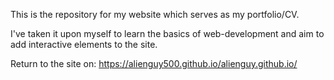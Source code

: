 This is the repository for my website which serves as my portfolio/CV.

I've taken it upon myself to learn the basics of web-development and aim to add interactive elements to the site.

Return to the site on: https://alienguy500.github.io/alienguy.github.io/
